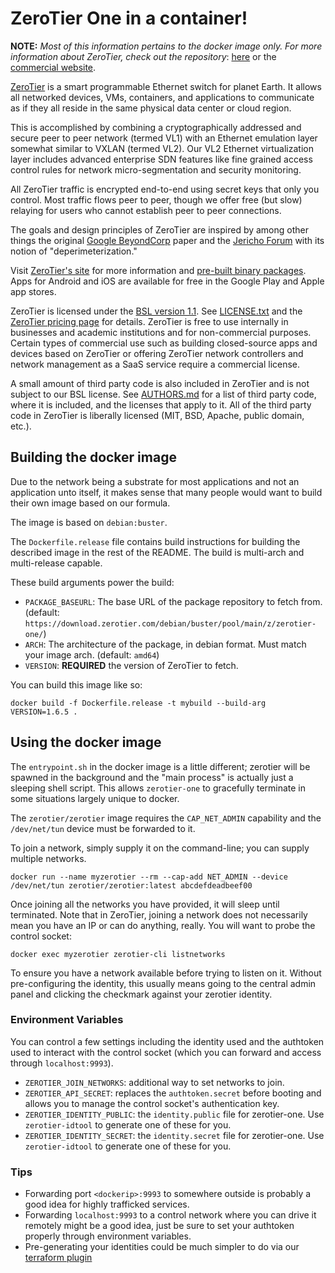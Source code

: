 # ZeroTier One in a container!

**NOTE:** _Most of this information pertains to the docker image only. For more information about ZeroTier, check out the repository_: [here](https://github.com/zerotier/ZeroTierOne) or the [commercial website](https://www.zerotier.com).

[ZeroTier](https://www.zerotier.com) is a smart programmable Ethernet switch for planet Earth. It allows all networked devices, VMs, containers, and applications to communicate as if they all reside in the same physical data center or cloud region.

This is accomplished by combining a cryptographically addressed and secure peer to peer network (termed VL1) with an Ethernet emulation layer somewhat similar to VXLAN (termed VL2). Our VL2 Ethernet virtualization layer includes advanced enterprise SDN features like fine grained access control rules for network micro-segmentation and security monitoring.

All ZeroTier traffic is encrypted end-to-end using secret keys that only you control. Most traffic flows peer to peer, though we offer free (but slow) relaying for users who cannot establish peer to peer connections.

The goals and design principles of ZeroTier are inspired by among other things the original [Google BeyondCorp](https://static.googleusercontent.com/media/research.google.com/en//pubs/archive/43231.pdf) paper and the [Jericho Forum](https://en.wikipedia.org/wiki/Jericho_Forum) with its notion of "deperimeterization."

Visit [ZeroTier's site](https://www.zerotier.com/) for more information and [pre-built binary packages](https://www.zerotier.com/download/). Apps for Android and iOS are available for free in the Google Play and Apple app stores.

ZeroTier is licensed under the [BSL version 1.1](https://mariadb.com/bsl11/). See [LICENSE.txt](https://github.com/zerotier/ZeroTierOne/blob/master/LICENSE.txt) and the [ZeroTier pricing page](https://www.zerotier.com/pricing) for details. ZeroTier is free to use internally in businesses and academic institutions and for non-commercial purposes. Certain types of commercial use such as building closed-source apps and devices based on ZeroTier or offering ZeroTier network controllers and network management as a SaaS service require a commercial license.

A small amount of third party code is also included in ZeroTier and is not subject to our BSL license. See [AUTHORS.md](https://github.com/zerotier/ZeroTierOne/blob/master/AUTHORS.md) for a list of third party code, where it is included, and the licenses that apply to it. All of the third party code in ZeroTier is liberally licensed (MIT, BSD, Apache, public domain, etc.).

## Building the docker image

Due to the network being a substrate for most applications and not an application unto itself, it makes sense that many people would want to build their own image based on our formula.

The image is based on `debian:buster`.

The `Dockerfile.release` file contains build instructions for building the described image in the rest of the README. The build is multi-arch and multi-release capable.

These build arguments power the build:

- `PACKAGE_BASEURL`: The base URL of the package repository to fetch from. (default: `https://download.zerotier.com/debian/buster/pool/main/z/zerotier-one/`)
- `ARCH`: The architecture of the package, in debian format. Must match your image arch. (default: `amd64`)
- `VERSION`: **REQUIRED** the version of ZeroTier to fetch.

You can build this image like so:

```
docker build -f Dockerfile.release -t mybuild --build-arg VERSION=1.6.5 .
```

## Using the docker image

The `entrypoint.sh` in the docker image is a little different; zerotier will be spawned in the background and the "main process" is actually just a sleeping shell script. This allows `zerotier-one` to gracefully terminate in some situations largely unique to docker.

The `zerotier/zerotier` image requires the `CAP_NET_ADMIN` capability and the `/dev/net/tun` device must be forwarded to it.

To join a network, simply supply it on the command-line; you can supply multiple networks.

```
docker run --name myzerotier --rm --cap-add NET_ADMIN --device /dev/net/tun zerotier/zerotier:latest abcdefdeadbeef00
```

Once joining all the networks you have provided, it will sleep until terminated. Note that in ZeroTier, joining a network does not necessarily mean you have an IP or can do anything, really. You will want to probe the control socket:

```
docker exec myzerotier zerotier-cli listnetworks
```

To ensure you have a network available before trying to listen on it. Without pre-configuring the identity, this usually means going to the central admin panel and clicking the checkmark against your zerotier identity.

### Environment Variables

You can control a few settings including the identity used and the authtoken used to interact with the control socket (which you can forward and access through `localhost:9993`).

- `ZEROTIER_JOIN_NETWORKS`: additional way to set networks to join.
- `ZEROTIER_API_SECRET`: replaces the `authtoken.secret` before booting and allows you to manage the control socket's authentication key.
- `ZEROTIER_IDENTITY_PUBLIC`: the `identity.public` file for zerotier-one. Use `zerotier-idtool` to generate one of these for you.
- `ZEROTIER_IDENTITY_SECRET`: the `identity.secret` file for zerotier-one. Use `zerotier-idtool` to generate one of these for you.

### Tips

- Forwarding port `<dockerip>:9993` to somewhere outside is probably a good idea for highly trafficked services.
- Forwarding `localhost:9993` to a control network where you can drive it remotely might be a good idea, just be sure to set your authtoken properly through environment variables.
- Pre-generating your identities could be much simpler to do via our [terraform plugin](https://github.com/zerotier/terraform-provider-zerotier)